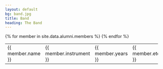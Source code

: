 ```yaml
---
layout: default
bg: band.jpg
title: Band
heading: The Band
---
```

<table class="table">
	{% for member in site.data.alumni.members %}	
		<tr>
			<td>{{ member.name }}</td>
			<td>{{ member.instrument }}</td>
			<td>{{ member.years }}</td>
			<td>{{ member.etc }}</td>
		</tr>
	{% endfor %}
</table>
